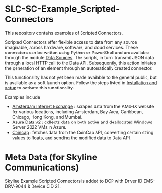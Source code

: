 # SLC-SC-Example_Scripted-Connectors

This repository contains examples of Scripted Connectors.

Scripted Connectors offer flexible access to data from any source imaginable, across hardware, software, and cloud services. These connectors can be written using Python or PowerShell and are available through the module [Data Sources](https://docs.dataminer.services/user-guide/Advanced_Modules/Data_Sources/Data_Sources.html). The scripts, in turn, transmit JSON data through a local HTTP call to the Data API. Subsequently, this action initiates the generation of an element through an automatically created connector.

This  functionality has not yet been made available to the general public, but is available as a soft launch option. Follow the steps listed in [Installation and setup](https://aka.dataminer.services/scripted-connectors) to activate this functionality.

Examples include

- [Amsterdam Internet Exchange](Amsterdam%20Internet%20Exchange) : scrapes data from the AMS-IX website for various locations, including Amsterdam, Bay Area, Caribbean, Chicago, Hong Kong, and Mumbai.
- [Azure Data v2](Azure%20Data%20v2) : collects data on both active and deallocated Windows Server 2022 VMs in Azure.
- [Coincap](Coincap) : fetches data from the CoinCap API, converting certain string values to floats, and sending the modified data to Data API.

# Meta Data (for Skyline Communications)

Skyline Example Scripted Connectors is added to DCP with Driver ID DMS-DRV-9044 & Device OID 21.
